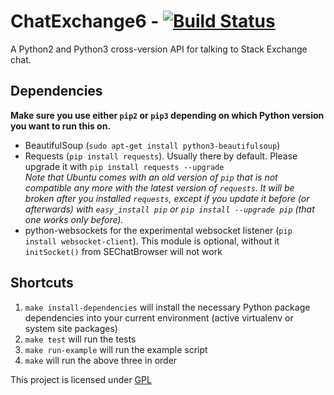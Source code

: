ChatExchange6 - [![Build Status](https://travis-ci.org/ByteCommander/ChatExchange3.svg)](https://travis-ci.org/ByteCommander/ChatExchange3)
============



A Python2 and Python3 cross-version API for talking to Stack Exchange chat.

## Dependencies
**Make sure you use either `pip2` or `pip3` depending on which Python version you want to run this on.**


 - BeautifulSoup (`sudo apt-get install python3-beautifulsoup`)
 - Requests (`pip install requests`). Usually there by default. Please upgrade it with `pip install requests --upgrade`  
   *Note that Ubuntu comes with an old version of `pip` that is not compatible any more with the latest version of `requests`. It will be broken after you installed `requests`, except if you update it before (or afterwards) with `easy_install pip` or `pip install --upgrade pip` (that one works only before).*
 - python-websockets for the experimental websocket listener (`pip install websocket-client`). This module is optional, without it `initSocket()` from SEChatBrowser will not work

## Shortcuts

1. `make install-dependencies` will install the necessary Python package dependencies into your current environment (active virtualenv or system site packages)
2. `make test` will run the tests
3. `make run-example` will run the example script
4. `make` will run the above three in order


This project is licensed under [GPL](https://www.gnu.org/copyleft/gpl.html)
